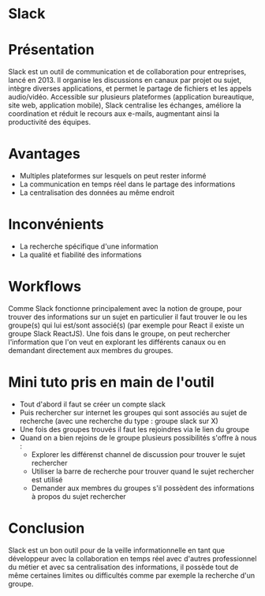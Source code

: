 # Slack

# Présentation
Slack est un outil de communication et de collaboration pour entreprises, lancé en 2013. 
Il organise les discussions en canaux par projet ou sujet, intègre diverses applications, et permet le partage de fichiers et les appels audio/vidéo. 
Accessible sur plusieurs plateformes (application bureautique, site web, application mobile), Slack centralise les échanges, améliore la coordination et réduit le recours aux e-mails, augmentant ainsi la productivité des équipes.


# Avantages
- Multiples plateformes sur lesquels on peut rester informé
- La communication en temps réel dans le partage des informations
- La centralisation des données au même endroit

# Inconvénients
- La recherche spécifique d'une information
- La qualité et fiabilité des informations

# Workflows
Comme Slack fonctionne principalement avec la notion de groupe, pour trouver des informations sur un sujet en particulier il faut trouver le ou les groupe(s) qui lui est/sont associé(s) (par exemple pour React il existe un groupe Slack ReactJS).
Une fois dans le groupe, on peut rechercher l'information que l'on veut en explorant les différents canaux ou en demandant directement aux membres du groupes.

# Mini tuto pris en main de l'outil
- Tout d'abord il faut se créer un compte slack
- Puis rechercher sur internet les groupes qui sont associés au sujet de recherche (avec une recherche du type : groupe slack sur X)
- Une fois des groupes trouvés il faut les rejoindres via le lien du groupe
- Quand on a bien rejoins de le groupe plusieurs possibilités s'offre à nous :
    - Explorer les différenst channel de discussion pour trouver le sujet rechercher
    - Utiliser la barre de recherche pour trouver quand le sujet rechercher est utilisé
    - Demander aux membres du groupes s'il possèdent des informations à propos du sujet rechercher

# Conclusion
Slack est un bon outil pour de la veille informationnelle en tant que développeur avec la collaboration en temps réel avec d'autres professionnel du métier et avec sa centralisation des informations, il possède tout de même certaines limites ou difficultés comme par exemple la recherche d'un groupe.  